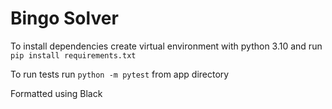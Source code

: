 # Bingo Solver

To install dependencies create virtual environment with python 3.10 and run `pip install requirements.txt`

To run tests run `python -m pytest` from app directory

Formatted using Black
